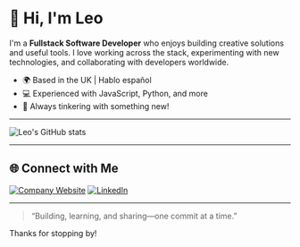 # 👋 Hi, I'm Leo

I'm a **Fullstack Software Developer** who enjoys building creative solutions and useful tools. I love working across the stack, experimenting with new technologies, and collaborating with developers worldwide.

- 🌍 Based in the UK | Hablo español
- 💻 Experienced with JavaScript, Python, and more
- 🚀 Always tinkering with something new!

---

![Leo's GitHub stats](https://github-readme-stats.vercel.app/api?username=Daftscientist&show_icons=true&theme=transparent)

---

## 🌐 Connect with Me

[![Company Website](https://img.shields.io/badge/Portfolio-daftscientist.dev-0078d4?logo=Google-Chrome&logoColor=white&style=for-the-badge)](https://daftscientist.dev)
[![LinkedIn](https://img.shields.io/badge/LinkedIn-Leo%20Johnston-0A66C2?logo=linkedin&logoColor=white&style=for-the-badge)](https://uk.linkedin.com/in/leo-johnston)

---

> “Building, learning, and sharing—one commit at a time.”

Thanks for stopping by!
